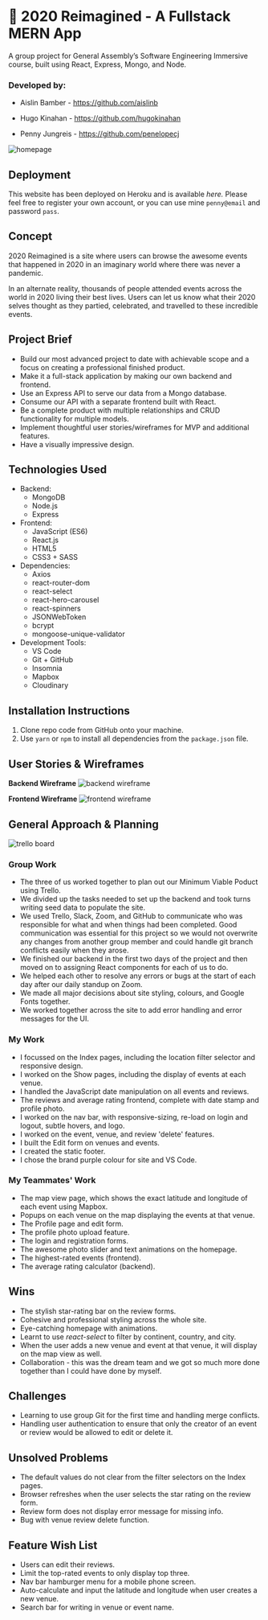 # 🎉 2020 Reimagined - A Fullstack MERN App

A group project for General Assembly’s Software Engineering Immersive course, built using React, Express, Mongo, and Node.

### Developed by:
* Aislin Bamber - https://github.com/aislinb

* Hugo Kinahan -  https://github.com/hugokinahan

* Penny Jungreis - https://github.com/penelopecj

![homepage](./client/src/images/homepage.gif)

## Deployment
This website has been deployed on Heroku and is available _here._ Please feel free to register your own account, or you can use mine `penny@email` and password `pass`.

## Concept
2020 Reimagined is a site where users can browse the awesome events that happened in 2020 in an imaginary world where there was never a pandemic.

In an alternate reality, thousands of people attended events across the world in 2020 living their best lives. Users can let us know what their 2020 selves thought as they partied, celebrated, and travelled to these incredible events.

## Project Brief
* Build our most advanced project to date with achievable scope and a focus on creating a professional finished product.
* Make it a full-stack application by making our own backend and frontend.
* Use an Express API to serve our data from a Mongo database.
* Consume our API with a separate frontend built with React.
* Be a complete product with multiple relationships and CRUD functionality for multiple models.
* Implement thoughtful user stories/wireframes for MVP and additional features.
* Have a visually impressive design.

## Technologies Used
* Backend:
  * MongoDB
  * Node.js
  * Express
* Frontend:
  * JavaScript (ES6)
  * React.js
  * HTML5
  * CSS3 + SASS
* Dependencies:
  * Axios
  * react-router-dom
  * react-select
  * react-hero-carousel
  * react-spinners
  * JSONWebToken
  * bcrypt
  * mongoose-unique-validator
* Development Tools:
  * VS Code
  * Git + GitHub
  * Insomnia
  * Mapbox
  * Cloudinary
 
## Installation Instructions
1. Clone repo code from GitHub onto your machine.
2. Use `yarn` or `npm` to install all dependencies from the `package.json` file.

## User Stories & Wireframes
**Backend Wireframe**
![backend wireframe](./client/src/images/backend-wireframe.png)

**Frontend Wireframe**
![frontend wireframe](./client/src/images/frontend-wireframe.png)

## General Approach & Planning

![trello board](./client/src/images/trello.png)

### Group Work
* The three of us worked together to plan out our Minimum Viable Poduct using Trello.
* We divided up the tasks needed to set up the backend and took turns writing seed data to populate the site.
* We used Trello, Slack, Zoom, and GitHub to communicate who was responsible for what and when things had been completed. Good communication was essential for this project so we would not overwrite any changes from another group member and could handle git branch conflicts easily when they arose.
* We finished our backend in the first two days of the project and then moved on to assigning React components for each of us to do.
* We helped each other to resolve any errors or bugs at the start of each day after our daily standup on Zoom.
* We made all major decisions about site styling, colours, and Google Fonts together.
* We worked together across the site to add error handling and error messages for the UI.

### My Work
* I focussed on the Index pages, including the location filter selector and responsive design.
* I worked on the Show pages, including the display of events at each venue.
* I handled the JavaScript date manipulation on all events and reviews.
* The reviews and average rating frontend, complete with date stamp and profile photo.
* I worked on the nav bar, with responsive-sizing, re-load on login and logout, subtle hovers, and logo.
* I worked on the event, venue, and review 'delete' features.
* I built the Edit form on venues and events.
* I created the static footer.
* I chose the brand purple colour for site and VS Code.

### My Teammates' Work
* The map view page, which shows the exact latitude and longitude of each event using Mapbox.
* Popups on each venue on the map displaying the events at that venue.
* The Profile page and edit form.
* The profile photo upload feature.
* The login and registration forms.
* The awesome photo slider and text animations on the homepage.
* The highest-rated events (frontend).
* The average rating calculator (backend).
## Wins
* The stylish star-rating bar on the review forms.
* Cohesive and professional styling across the whole site.
* Eye-catching homepage with animations.
* Learnt to use *react-select* to filter by continent, country, and city.
* When the user adds a new venue and event at that venue, it will display on the map view as well.
* Collaboration - this was the dream team and we got so much more done together than I could have done by myself.

## Challenges
* Learning to use group Git for the first time and handling merge conflicts.
* Handling user authentication to ensure that only the creator of an event or review would be allowed to edit or delete it.

## Unsolved Problems
* The default values do not clear from the filter selectors on the Index pages.
* Browser refreshes when the user selects the star rating on the review form.
* Review form does not display error message for missing info.
* Bug with venue review delete function.

## Feature Wish List
* Users can edit their reviews.
* Limit the top-rated events to only display top three.
* Nav bar hamburger menu for a mobile phone screen.
* Auto-calculate and input the latitude and longitude when user creates a new venue.
* Search bar for writing in venue or event name.